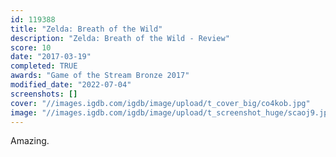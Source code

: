 ```yaml
---
id: 119388
title: "Zelda: Breath of the Wild"
description: "Zelda: Breath of the Wild - Review"
score: 10
date: "2017-03-19"
completed: TRUE
awards: "Game of the Stream Bronze 2017"
modified_date: "2022-07-04"
screenshots: []
cover: "//images.igdb.com/igdb/image/upload/t_cover_big/co4kob.jpg"
image: "//images.igdb.com/igdb/image/upload/t_screenshot_huge/scaoj9.jpg"
---
```

Amazing.